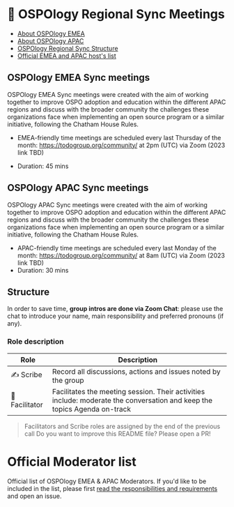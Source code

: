 # 💬 OSPOlogy Regional Sync Meetings

- [About OSPOlogy EMEA](#ospology-emea-sync-meetings)
- [About OSPOlogy APAC](#ospology-apac-sync-meetings)
- [OSPOlogy Regional Sync Structure](#structure)
- [Official EMEA and APAC host's list](#official-host-list) 

## OSPOlogy EMEA Sync meetings

OSPOlogy EMEA Sync meetings were created with the aim of working together to improve OSPO adoption and education within the different APAC regions and discuss with the broader community the challenges these organizations face when implementing an open source program or a similar initiative, following the Chatham House Rules.

* EMEA-friendly time meetings are scheduled every last Thursday of the month: https://todogroup.org/community/ at 2pm (UTC) via Zoom (2023 link TBD)

* Duration: 45 mins

## OSPOlogy APAC Sync meetings

OSPOlogy APAC Sync meetings were created with the aim of working together to improve OSPO adoption and education within the different APAC regions and discuss with the broader community the challenges these organizations face when implementing an open source program or a similar initiative, following the Chatham House Rules.

* APAC-friendly time meetings are scheduled every last Monday of the month: https://todogroup.org/community/ at 8am (UTC) via Zoom (2023 link TBD)
* Duration: 30 mins


## Structure

In order to save time, **group intros are done via Zoom Chat**: please use the chat to introduce your name, main responsibility and preferred pronouns (if any).

### Role description

| Role | Description |
| --- | --- |
| ✍️ Scribe | Record all discussions, actions and issues noted by the group |
| 🙋 Facilitator | Facilitates the meeting session. Their activities include: moderate the conversation and keep the topics Agenda on-track |

> Facilitators and Scribe roles are assigned by the end of the previous call
> Do you want to improve this README file? Please open a PR!

# Official Moderator list

Official list of OSPOlogy EMEA & APAC Moderators. If you'd like to be included in the list, please first [read the responsibilities and requirements](https://github.com/todogroup/ospology/tree/main/meetings/Sync%20Chaptersmoderator-list.md) and open an issue.

